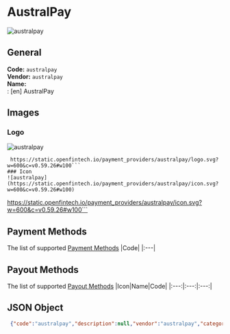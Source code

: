 # AustralPay 
![australpay](https://static.openfintech.io/payment_providers/australpay/logo.svg?w=600&c=v0.59.26#w100)  
## General 
**Code:** `australpay`  
**Vendor:** `australpay`  
**Name:**  
:	[en] AustralPay  
## Images 
### Logo 
![australpay](https://static.openfintech.io/payment_providers/australpay/logo.svg?w=600&c=v0.59.26#w100)  
```
 https://static.openfintech.io/payment_providers/australpay/logo.svg?w=600&c=v0.59.26#w100```  
### Icon 
![australpay](https://static.openfintech.io/payment_providers/australpay/icon.svg?w=600&c=v0.59.26#w100)  
```
 https://static.openfintech.io/payment_providers/australpay/icon.svg?w=600&c=v0.59.26#w100```  
## Payment Methods 
The list of supported  [Payment Methods](#) 
|Code| 
|:---| 
 
## Payout Methods 
The list of supported  [Payout Methods](#) 
|Icon|Name|Code| 
|:---:|:---:|:---:| 
 
## JSON Object 
```json
 {"code":"australpay","description":null,"vendor":"australpay","categories":null,"countries":null,"payment_method":[],"payout_method":[],"metadata":null,"name":{"en":"AustralPay"}}```  
